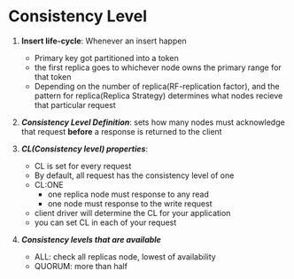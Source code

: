 # Consistency Level

1. **Insert life-cycle**: Whenever an insert happen
	* Primary key got partitioned into a token
	* the first replica goes to whichever node owns the primary range for that token
	* Depending on the number of replica(RF-replication factor), and the pattern for replica(Replica Strategy) determines what nodes recieve that particular request

2. ***Consistency Level Definition***: sets how many nodes must acknowledge that request **before** a response is returned to the client

3. ***CL(Consistency level) properties***: 
	* CL is set for every request
	* By default, all request has the consistency level of one
	* CL:ONE
		* one replica node must response to any read
		* one node must response to the write request
	* client driver will determine the CL for your application
	* you can set CL in each of your request
4. ***Consistency levels that are available***
	* ALL: check all replicas node, lowest of availability
	* QUORUM: more than half

